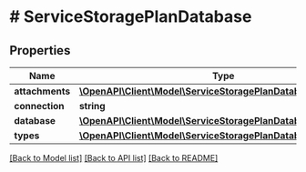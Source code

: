 # # ServiceStoragePlanDatabase

## Properties

Name | Type | Description | Notes
------------ | ------------- | ------------- | -------------
**attachments** | [**\OpenAPI\Client\Model\ServiceStoragePlanDatabaseAttachment**](ServiceStoragePlanDatabaseAttachment.md) |  | [optional]
**connection** | **string** |  | [optional]
**database** | [**\OpenAPI\Client\Model\ServiceStoragePlanDatabaseProperties**](ServiceStoragePlanDatabaseProperties.md) |  | [optional]
**types** | [**\OpenAPI\Client\Model\ServiceStoragePlanDatabaseTypes**](ServiceStoragePlanDatabaseTypes.md) |  | [optional]

[[Back to Model list]](../../README.md#models) [[Back to API list]](../../README.md#endpoints) [[Back to README]](../../README.md)
